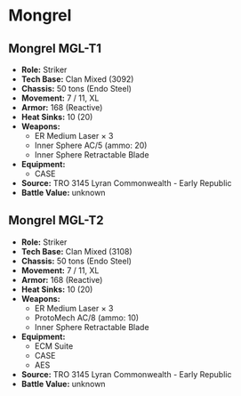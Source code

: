 # Mongrel
## Mongrel MGL-T1
- **Role:** Striker
- **Tech Base:** Clan Mixed (3092)
- **Chassis:** 50 tons (Endo Steel)
- **Movement:** 7 / 11, XL
- **Armor:** 168 (Reactive)
- **Heat Sinks:** 10 (20)
- **Weapons:**
  - ER Medium Laser × 3
  - Inner Sphere AC/5 (ammo: 20)
  - Inner Sphere Retractable Blade
- **Equipment:**
  - CASE
- **Source:** TRO 3145 Lyran Commonwealth - Early Republic
- **Battle Value:** unknown

## Mongrel MGL-T2
- **Role:** Striker
- **Tech Base:** Clan Mixed (3108)
- **Chassis:** 50 tons (Endo Steel)
- **Movement:** 7 / 11, XL
- **Armor:** 168 (Reactive)
- **Heat Sinks:** 10 (20)
- **Weapons:**
  - ER Medium Laser × 3
  - ProtoMech AC/8 (ammo: 10)
  - Inner Sphere Retractable Blade
- **Equipment:**
  - ECM Suite
  - CASE
  - AES
- **Source:** TRO 3145 Lyran Commonwealth - Early Republic
- **Battle Value:** unknown

